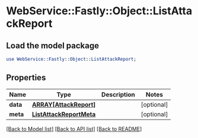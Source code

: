 # WebService::Fastly::Object::ListAttackReport

## Load the model package
```perl
use WebService::Fastly::Object::ListAttackReport;
```

## Properties
Name | Type | Description | Notes
------------ | ------------- | ------------- | -------------
**data** | [**ARRAY[AttackReport]**](AttackReport.md) |  | [optional] 
**meta** | [**ListAttackReportMeta**](ListAttackReportMeta.md) |  | [optional] 

[[Back to Model list]](../README.md#documentation-for-models) [[Back to API list]](../README.md#documentation-for-api-endpoints) [[Back to README]](../README.md)



